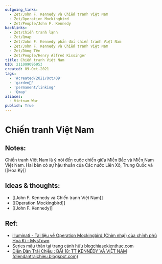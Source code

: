 ```yaml
---
outgoing_links:
  - Zet/John F. Kennedy và Chiến tranh Việt Nam
  - Zet/Operation Mockingbird
  - Zet/People/John F. Kennedy
backlinks:
  - Zet/Chiến tranh lạnh
  - Zet/Qmap
  - Zet/John F. Kennedy phản đối chiến tranh Việt Nam
  - Zet/John F. Kennedy và Chiến tranh Việt Nam
  - Zet/Dòng Tên
  - Zet/People/Henry Alfred Kissinger
title: Chiến tranh Việt Nam
UID: 211009095953
created: 09-Oct-2021
tags:
  - '#created/2021/Oct/09'
  - 'garden🏡'
  - 'permanent/linking'
  - 'Qmap'
aliases:
  - Vietnam War
publish: True
---
```

# Chiến tranh Việt Nam

## Notes:
Chiến tranh Việt Nam là ý nói đến cuộc chiến giữa Miền Bắc và Miền Nam Việt Nam. Hai bên có sự hậu thuẫn của Các nước Liên Xô, Trung Quốc và [[Hoa Kỳ]]

## Ideas & thoughts:
- [[John F. Kennedy và Chiến tranh Việt Nam]]
- [[Operation Mockingbird]]
- [[John F. Kennedy]]

## Ref:
- [illuminati - Tài liệu về Operation Mockingbird (Chim nhại) của chính phủ Hoa Kì - MysTown](https://mystown.com/2017/07/illuminati-tai-lieu-ve-operation/)
- Series mậu thân tại trang cánh hữu [blogchiasekienthuc.com](https://blogchiasekienthuc.com/series/mau-than-1968)
- [Diễn Đàn Trái Chiều : BÀI 18: TT KENNEDY VÀ VIỆT NAM (diendantraichieu.blogspot.com)](https://diendantraichieu.blogspot.com/2018/04/tt-kennedy-va-viet-nam.html)


